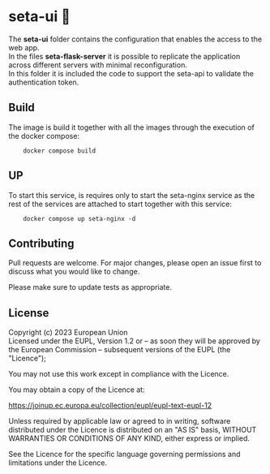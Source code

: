 # seta-ui 🏁


The **seta-ui**  folder contains the configuration that enables the access to the web app.        
In the files **seta-flask-server** it is possible to replicate the application across different servers with minimal reconfiguration.     
In this folder it is included the code to support the seta-api to validate the authentication token.


## Build

The image is build it together with all the images through the execution of the docker compose:

```
    docker compose build
```

## UP
To start this service, is requires only to start the seta-nginx service as the rest of the services are attached to start together with this service:     

```
    docker compose up seta-nginx -d
```


## Contributing

Pull requests are welcome. For major changes, please open an issue first to discuss what you would like to change.

Please make sure to update tests as appropriate.

## License
Copyright (c) 2023 European Union      
Licensed under the EUPL, Version 1.2 or – as soon they will be approved by the European Commission – subsequent versions of the EUPL (the "Licence");     

You may not use this work except in compliance with the Licence.      


You may obtain a copy of the Licence at:      


https://joinup.ec.europa.eu/collection/eupl/eupl-text-eupl-12       
 
Unless required by applicable law or agreed to in writing, software distributed under the Licence is distributed on an "AS IS" basis, WITHOUT WARRANTIES OR CONDITIONS OF ANY KIND, either express or implied.             
 
See the Licence for the specific language governing permissions and limitations under the Licence.